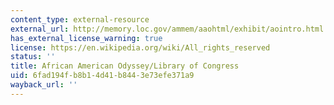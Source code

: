 ```yaml
---
content_type: external-resource
external_url: http://memory.loc.gov/ammem/aaohtml/exhibit/aointro.html
has_external_license_warning: true
license: https://en.wikipedia.org/wiki/All_rights_reserved
status: ''
title: African American Odyssey/Library of Congress
uid: 6fad194f-b8b1-4d41-b844-3e73efe371a9
wayback_url: ''
---
```

